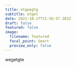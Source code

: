 ```yaml
---
title: etgwegtg
subtitle: etget
date: 2021-10-27T21:56:57.362Z
draft: false
featured: false
image:
  filename: featured
  focal_point: Smart
  preview_only: false
---
```

wegetgte